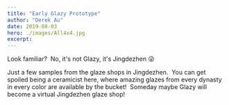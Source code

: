 ```yaml
---
title: "Early Glazy Prototype"
author: "Derek Au"
date: 2019-08-03
hero: ./images/All4x4.jpg
excerpt: 
---
```


Look familiar?  No, it's not Glazy, it's Jingdezhen 😜   

Just a few samples from the glaze shops in Jingdezhen.  You can get spoiled being a ceramicist here, where amazing glazes from every dynasty in every color are available by the bucket!  Someday maybe Glazy will become a virtual Jingdezhen glaze shop!
